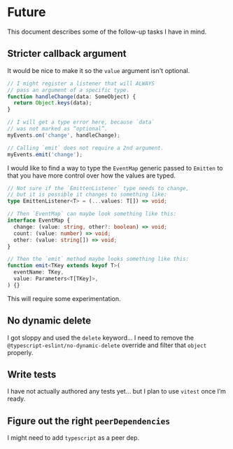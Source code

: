 # Future

This document describes some of the follow-up tasks I have in mind.

## Stricter callback argument

It would be nice to make it so the `value` argument isn't optional.

```ts
// I might register a listener that will ALWAYS
// pass an argument of a specific type.
function handleChange(data: SomeObject) {
  return Object.keys(data);
}

// I will get a type error here, because `data`
// was not marked as “optional”.
myEvents.on('change', handleChange);

// Calling `emit` does not require a 2nd argument.
myEvents.emit('change');
```

I would like to find a way to type the `EventMap` generic passed to `Emitten` to that you have more control over how the values are typed.

```ts
// Not sure if the `EmittenListener` type needs to change,
// but it is possible it changes to something like:
type EmittenListener<T> = (...values: T[]) => void;

// Then `EventMap` can maybe look something like this:
interface EventMap {
  change: (value: string, other?: boolean) => void;
  count: (value: number) => void;
  other: (value: string[]) => void;
}

// Then the `emit` method maybe looks something like this:
function emit<TKey extends keyof T>(
  eventName: TKey,
  value: Parameters<T[TKey]>,
) {}
```

This will require some experimentation.

## No dynamic delete

I got sloppy and used the `delete` keyword... I need to remove the `@typescript-eslint/no-dynamic-delete` override and filter that `object` properly.

## Write tests

I have not actually authored any tests yet... but I plan to use `vitest` once I’m ready.

## Figure out the right `peerDependencies`

I might need to add `typescript` as a peer dep.
